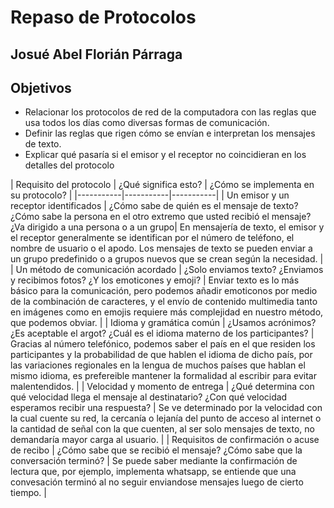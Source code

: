 # Repaso de Protocolos
## Josué Abel Florián Párraga
## Objetivos
- Relacionar los protocolos de red de la computadora con las reglas que usa todos los días
como diversas formas de comunicación.
- Definir las reglas que rigen cómo se envían e interpretan los mensajes de texto.
- Explicar qué pasaría si el emisor y el receptor no coincidieran en los detalles del protocolo
  
| Requisito del
protocolo | ¿Qué significa esto? | ¿Cómo se implementa en su protocolo? |
|-----------|-----------|-----------|
|       Un emisor y un receptor identificados    |     ¿Cómo sabe de quién es el mensaje de texto? ¿Cómo sabe la persona en el otro extremo que usted recibió el mensaje? ¿Va dirigido a una persona o a un grupo| En mensajería de texto, el emisor y el receptor generalmente se identifican por el número de teléfono, el nombre de usuario o el apodo. Los mensajes de texto se pueden enviar a un grupo predefinido o a grupos nuevos que se crean según la necesidad.  |
|    Un método de comunicación acordado       |    ¿Solo enviamos texto? ¿Enviamos y recibimos fotos? ¿Y los emoticones y emoji?     |     Enviar texto es lo más básico para la comunicación, pero podemos añadir emoticonos por medio de la combinación de caracteres, y el envío de contenido multimedia tanto en imágenes como en emojis requiere más complejidad en nuestro método, que podemos obviar.      |
|      Idioma y gramática común     | ¿Usamos acrónimos? ¿Es aceptable el argot? ¿Cuál es el idioma materno de los participantes? |    Gracias al número telefónico, podemos saber el país en el que residen los participantes y la probabilidad de que hablen el idioma de dicho país, por las variaciones regionales en la lengua de muchos países que hablan el mismo idioma, es prefereible mantener la formalidad al escribir para evitar malentendidos.  |
|    Velocidad y momento de entrega       |     ¿Qué determina con qué velocidad llega el mensaje al destinatario? ¿Con qué velocidad esperamos recibir una respuesta?      |     Se ve determinado por la velocidad con la cual cuente su red, la cercanía o lejanía del punto de acceso al internet o la cantidad de señal con la que cuenten, al ser solo mensajes de texto, no demandaría mayor carga al usuario.      |
|     Requisitos de confirmación o acuse de recibo      |     ¿Cómo sabe que se recibió el mensaje? ¿Cómo sabe que la conversación terminó?      |    Se puede saber mediante la confirmación de lectura que, por ejemplo, implementa whatsapp, se entiende que una convesación terminó al no seguir enviandose mensajes luego de cierto tiempo.  |
